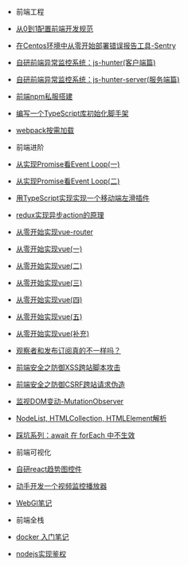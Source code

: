 -  前端工程
  -  [从0到1配置前端开发规范](前端工程/从0到1配置前端开发规范.md)
  -  [在Centos环境中从零开始部署错误报告工具-Sentry](前端工程/Sentry部署.md)
  -  [自研前端异常监控系统：js-hunter(客户端篇)](前端工程/自研前端异常监控系统上.md)
  -  [自研前端异常监控系统：js-hunter-server(服务端篇)](前端工程/自研前端异常监控系统下.md)
  -  [前端npm私服搭建](前端工程/npm私服搭建.md)
  -  [编写一个TypeScript库初始化脚手架](前端工程/typescript脚手架.md)
  -  [webpack按需加载](前端工程/webpack按需加载.md)   

-  前端进阶
  -  [从实现Promise看Event Loop(一)](前端进阶/TypeScript实现Promise上.md)
  -  [从实现Promise看Event Loop(二)](前端进阶/TypeScript实现Promise中.md)
  -  [用TypeScript实现实现一个移动端左滑插件](前端进阶/移动端左滑插件.md)
  -  [redux实现异步action的原理](前端进阶/redux异步action的原理.md)
  -  [从零开始实现vue-router](前端进阶/ts实现一个简易的vue-router.md)
  -  [从零开始实现vue(一)](前端进阶/tsue1-数据驱动和VirtualDOM.md)
  -  [从零开始实现vue(二)](前端进阶/tsue2-响应式.md)
  -  [从零开始实现vue(三)](前端进阶/tsue3-computed与watch.md)
  -  [从零开始实现vue(四)](前端进阶/tsue4-组件化和生命周期.md)
  -  [从零开始实现vue(五)](前端进阶/tsue5-组件更新diff算法.md)
  -  [从零开始实现vue(补充)](前端进阶/tsue补充-数组的响应式.md)
  -  [观察者和发布订阅真的不一样吗？](前端进阶/观察者和发布订阅真的不一样吗.md)
  -  [前端安全之防御XSS跨站脚本攻击](前端进阶/XSS跨站脚本攻击.md)
  -  [前端安全之防御CSRF跨站请求伪造](前端进阶/CSRF跨站请求伪造.md)
  -  [监视DOM变动-MutationObserver](前端进阶/MutationObserverAPI.md)
  -  [NodeList, HTMLCollection, HTMLElement解析](前端进阶/HTMLElement.md)
  -  [踩坑系列：await 在 forEach 中不生效](前端进阶/await在forEach中不生效.md)
  
-  前端可视化
  -  [自研react趋势图控件](前端可视化/自研react趋势图组件.md)
  -  [动手开发一个视频监控播放器](前端可视化/动手开发一个视频监控播放器.md)
  -  [WebGl笔记](前端可视化/WebGl笔记.md)

-  前端全栈
  -  [docker 入门笔记](前端全栈/Docker入门笔记.md)
  -  [nodejs实现鉴权](前端全栈/nodejs鉴权.md)